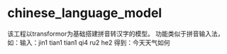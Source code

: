 # chinese_language_model
该工程以transformor为基础搭建拼音转汉字的模型。 功能类似于拼音输入法，如：输入：jin1 tian1 tian1 qi4 ru2 he2  得到：今天天气如何

